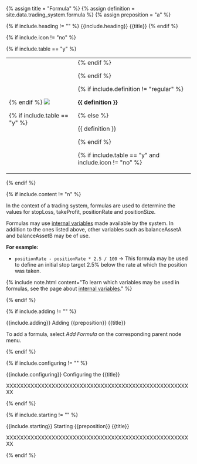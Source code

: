 <!-- TITLE AND DEFINITION starts -->

{% assign title = "Formula" %}
{% assign definition = site.data.trading_system.formula %}
{% assign preposition = "a" %}

<!-- TITLE AND DEFINITION ends -->

{% if include.heading != "" %}
{{include.heading}} {{title}}
{% endif %}

{% if include.icon != "no" %} 

{% if include.table == "y" %}
<table class="definitionTable"><tr><td>
{% endif %}

<img src='images/icons/{{include.icon}}{{ title | downcase | replace: " ", "-" }}.png' />

{% if include.table == "y" %}
</td><td>
{% endif %}

{% endif %}

{% if include.definition != "regular" %}

<strong>{{ definition }}</strong>

{% else %}

{{ definition }}

{% endif %}

{% if include.table == "y" and include.icon != "no" %}
</td></tr></table>
{% endif %}

{% if include.content != "n" %}

<!-- CONTENT starts -->

In the context of a trading system, formulas are used to determine the values for stopLoss, takeProfit, positionRate and positionSize.

Formulas may use [internal variables](suite-internal-variables.html) made available by the system. In addition to the ones listed above, other variables such as balanceAssetA and balanceAssetB may be of use.

**For example:**

* ```positionRate - positionRate * 2.5 / 100``` &#8594; This formula may be used to define an initial stop target 2.5% below the rate at which the position was taken.

{% include note.html content="To learn which variables may be used in formulas, see the page about <a href='suite-sysntax-overview.html'>internal variables</a>." %}

<!-- CONTENT ends -->

{% endif %}

{% if include.adding != "" %}

{{include.adding}} Adding {{preposition}} {{title}}

<!-- ADDING starts -->

To add a formula, select *Add Formula* on the corresponding parent node menu.

<!-- ADDING ends -->

{% endif %}

{% if include.configuring != "" %}

{{include.configuring}} Configuring the {{title}}

<!-- CONFIGURING starts -->

XXXXXXXXXXXXXXXXXXXXXXXXXXXXXXXXXXXXXXXXXXXXXXXXXXXXXX

<!-- CONFIGURING ends -->

{% endif %}

{% if include.starting != "" %}

{{include.starting}} Starting {{preposition}} {{title}}

<!-- STARTING starts -->

XXXXXXXXXXXXXXXXXXXXXXXXXXXXXXXXXXXXXXXXXXXXXXXXXXXXXX

<!-- STARTING ends -->

{% endif %}